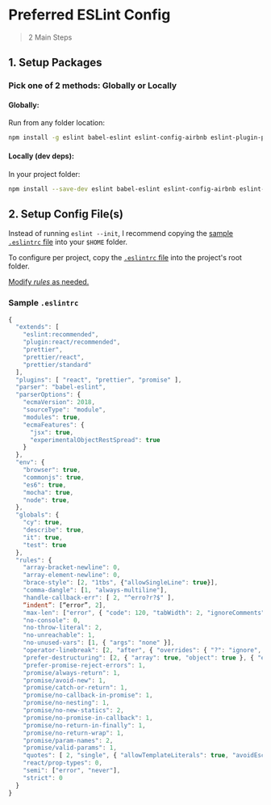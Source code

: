 # Preferred ESLint Config

> 2 Main Steps

## 1. Setup Packages

### Pick one of 2 methods: Globally or Locally

#### Globally:

Run from any folder location:

```sh
npm install -g eslint babel-eslint eslint-config-airbnb eslint-plugin-promise eslint-plugin-import eslint-plugin-jsx-a11y eslint-plugin-react eslint-config-prettier eslint-plugin-prettier prettier
```

#### Locally (dev deps):

In your project folder:

```sh
npm install --save-dev eslint babel-eslint eslint-config-airbnb eslint-plugin-promise eslint-plugin-import eslint-plugin-jsx-a11y eslint-plugin-react eslint-config-prettier eslint-plugin-prettier prettier
```

## 2. Setup Config File(s)

Instead of running `eslint --init`, I recommend copying the [sample `.eslintrc` file](#sample-eslintrc) into your `$HOME` folder.

To configure per project, copy the [`.eslintrc` file](#sample-eslintrc) into the project's root folder. 

[Modify *rules* as needed.](https://eslint.org/docs/rules/)

### Sample `.eslintrc`

```js
{
  "extends": [
    "eslint:recommended",
    "plugin:react/recommended",
    "prettier",
    "prettier/react",
    "prettier/standard"
  ],
  "plugins": [ "react", "prettier", "promise" ],
  "parser": "babel-eslint",
  "parserOptions": {
    "ecmaVersion": 2018,
    "sourceType": "module",
    "modules": true,
    "ecmaFeatures": {
      "jsx": true,
      "experimentalObjectRestSpread": true
    }
  },
  "env": {
    "browser": true,
    "commonjs": true,
    "es6": true,
    "mocha": true,
    "node": true,
  },
  "globals": {
    "cy": true,
    "describe": true,
    "it": true,
    "test": true
  },
  "rules": {
    "array-bracket-newline": 0,
    "array-element-newline": 0,
    "brace-style": [2, "1tbs", {"allowSingleLine": true}],
    "comma-dangle": [1, "always-multiline"],
    "handle-callback-err": [ 2, "^erro?r?$" ],
    “indent”: [“error”, 2],
    "max-len": ["error", { "code": 120, "tabWidth": 2, "ignoreComments": true, "ignoreUrls": true }],
    "no-console": 0,
    "no-throw-literal": 2,
    "no-unreachable": 1,
    "no-unused-vars": [1, { "args": "none" }],
    "operator-linebreak": [2, "after", { "overrides": { "?": "ignore", ":": "ignore" } } ],
    "prefer-destructuring": [2, { "array": true, "object": true }, { "enforceForRenamedProperties": false }],
    "prefer-promise-reject-errors": 1,
    "promise/always-return": 1,
    "promise/avoid-new": 1,
    "promise/catch-or-return": 1,
    "promise/no-callback-in-promise": 1,
    "promise/no-nesting": 1,
    "promise/no-new-statics": 2,
    "promise/no-promise-in-callback": 1,
    "promise/no-return-in-finally": 1,
    "promise/no-return-wrap": 1,
    "promise/param-names": 2,
    "promise/valid-params": 1,
    "quotes": [ 2, "single", { "allowTemplateLiterals": true, "avoidEscape": true } ],
    "react/prop-types": 0,
    "semi": ["error", "never"],
    "strict": 0
  }
}
```
